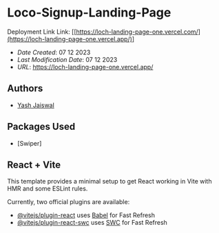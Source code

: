 # Loco-Signup-Landing-Page

Deployment Link Link: [[https://loch-landing-page-one.vercel.com/](https://loch-landing-page-one.vercel.app/)]

- _Date Created_: 07 12 2023
- _Last Modification Date_: 07 12 2023
- _URL_: <https://loch-landing-page-one.vercel.app/>

## Authors

- [Yash Jaiswal](yashjaiswalofficial@gmail.com)

## Packages Used

- [Swiper]

## React + Vite

This template provides a minimal setup to get React working in Vite with HMR and some ESLint rules.

Currently, two official plugins are available:

- [@vitejs/plugin-react](https://github.com/vitejs/vite-plugin-react/blob/main/packages/plugin-react/README.md) uses [Babel](https://babeljs.io/) for Fast Refresh
- [@vitejs/plugin-react-swc](https://github.com/vitejs/vite-plugin-react-swc) uses [SWC](https://swc.rs/) for Fast Refresh
